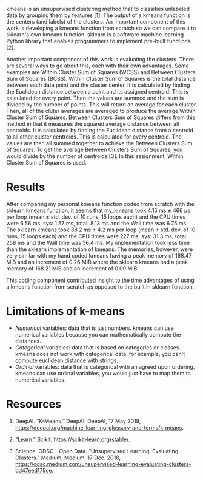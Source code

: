 kmeans is an unsupervised clustering method that to classifies unlabeled data by grouping them by features [1]. The output of a kmeans function is the centers (and labels) of the clusters. An important component of this work is developing a kmeans function from scratch so we can compare it to sklearn's own kmeans function. sklearn is a software machine learning Python library that enables programmers to implement pre-built functions [2]. 

Another important component of this work is evaluating the clusters. There are several ways to go about this, each with their own advantages. Some examples are Within Cluster Sum of Squares (WCSS) and Between Clusters Sum of Squares (BCSS). Within Cluster Sum of Squares is the total distance between each data point and the cluster center. It is calculated by finding the Euclidean distance between a point and its assigned centroid. This is calculated for every point. Then the values are summed and the sum is divided by the number of points. This will return an average for each cluster. Then, all of the cluter averages are averaged to produce the average Within Cluster Sum of Squares. Between Clusters Sum of Squares differs from this method in that it measures the squared average distance between all centroids. It is calculated by finding the Euclidean distance from a centroid to all other cluster centroids. This is calculated for every centroid. The values are then all summed together to achieve the Between Clusters Sum of Squares. To get the average Between Clusters Sum of Squares, you would divide by the number of centroids [3].  In this assignment, Within Cluster Sum of Squares is used.


# Results

After comparing my personal kmeans function coded from scratch with the sklearn kmeans function, it seems that my_kmeans took 4.15 ms ± 466 µs per loop (mean ± std. dev. of 10 runs, 15 loops each) and the CPU times were 6.56 ms, sys: 1.57 ms, total: 8.13 ms and the Wall time was 6.75 ms. The sklearn kmeans took 38.2 ms ± 4.2 ms per loop (mean ± std. dev. of 10 runs, 15 loops each) and the CPU times were 227 ms, sys: 31.3 ms, total: 258 ms and the Wall time was 56.4 ms. My implementation took less time than the sklearn implementation of kmeans. The memories, however, were very similar with my hand coded kmeans having a peak memory of 168.47 MiB and an increment of 0.26 MiB where the sklearn kmeans had a peak memory of 168.21 MiB and an increment of 0.09 MiB.

This coding component contributed insight to the time advantages of using a kmeans function from scratch as opposed to the built in sklearn function.

# Limitations of k-means

* _Numerical_ variables: data that is just numbers. kmeans can use numerical variables because you can mathematically compute the distances.
* _Categorical_ variables: data that is based on categories or classes. kmeans does not work with categorical data. for example, you can't compute euclidean distance with strings.
* _Ordinal_ variables: data that is categorical with an agreed upon ordering. kmeans can use ordinal variables, you would just have to map them to numerical variables.
 
 
 
# Resources

1. DeepAI. “K-Means.” DeepAI, DeepAI, 17 May 2019, https://deepai.org/machine-learning-glossary-and-terms/k-means. 

2. “Learn.” Scikit, https://scikit-learn.org/stable/. 

3. Science, ODSC - Open Data. “Unsupervised Learning: Evaluating Clusters.” Medium, Medium, 17 Dec. 2018, https://odsc.medium.com/unsupervised-learning-evaluating-clusters-bd47eed175ce. 
